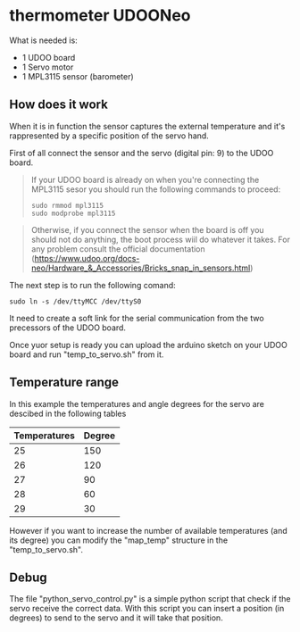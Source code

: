 # thermometer UDOONeo

What is needed is:
* 1 UDOO board
* 1 Servo motor 
* 1 MPL3115 sensor (barometer)

## How does it work
When it is in function the sensor captures the external temperature and it's rappresented by a specific position of the servo hand.

First of all connect the sensor and the servo (digital pin: 9)  to the UDOO board.
> If your UDOO board is already on when you're connecting the MPL3115 sesor you should run the following commands to proceed:
> ``` 
> sudo rmmod mpl3115
>sudo modprobe mpl3115
> ```

> Otherwise, if you connect the sensor when the board is off you should not do anything, the boot process wiil do whatever it 
> takes.
> For any problem consult the official documentation (https://www.udoo.org/docs-neo/Hardware_&_Accessories/Bricks_snap_in_sensors.html)

The next step is to run the following comand:
```
sudo ln -s /dev/ttyMCC /dev/ttyS0
```
It need to create a soft link for the serial communication from the two precessors of the UDOO board.

Once yuor setup is ready you can upload the arduino sketch on your UDOO board and run "temp_to_servo.sh" from it.

## Temperature range
In this example the temperatures and angle degrees for the servo are descibed in the following tables

Temperatures  | Degree 
--------------|-------
25 | 150 
26 | 120 
27 | 90 
28 | 60
29 | 30

However if you want to increase the number of available temperatures (and its degree) you can modify the "map_temp" structure in the "temp_to_servo.sh".

## Debug 
The file "python_servo_control.py" is a simple python script that check if the servo receive the correct data.
With this script you can insert a position (in degrees) to send to the servo and it will take that position.

